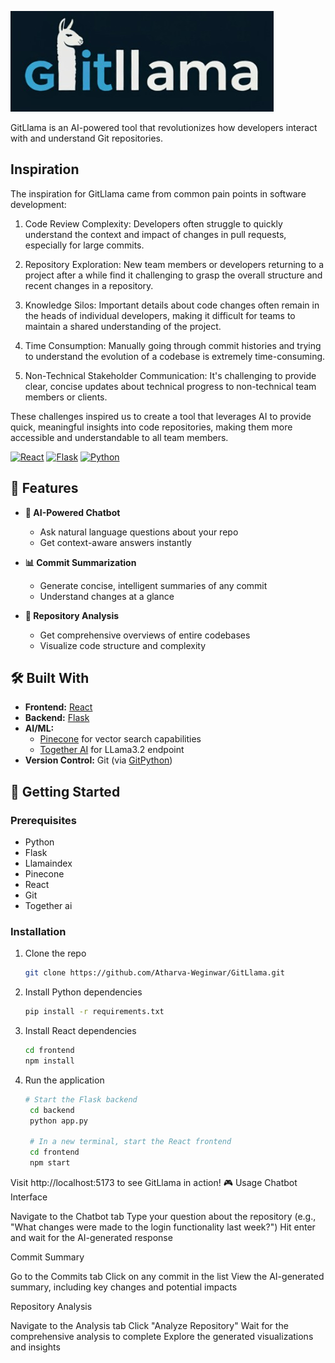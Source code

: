  ![GitLlama Logo](Logo.jpeg)

GitLlama is an AI-powered tool that revolutionizes how developers interact with and understand Git repositories.

## Inspiration

The inspiration for GitLlama came from common pain points in software development:

1. Code Review Complexity: Developers often struggle to quickly understand the context and impact of changes in pull requests, especially for large commits.

2. Repository Exploration: New team members or developers returning to a project after a while find it challenging to grasp the overall structure and recent changes in a repository.

3. Knowledge Silos: Important details about code changes often remain in the heads of individual developers, making it difficult for teams to maintain a shared understanding of the project.

4. Time Consumption: Manually going through commit histories and trying to understand the evolution of a codebase is extremely time-consuming.

5. Non-Technical Stakeholder Communication: It's challenging to provide clear, concise updates about technical progress to non-technical team members or clients.

These challenges inspired us to create a tool that leverages AI to provide quick, meaningful insights into code repositories, making them more accessible and understandable to all team members.

[![React](https://img.shields.io/badge/React-20232A?style=for-the-badge&logo=react&logoColor=61DAFB)](https://reactjs.org/)
[![Flask](https://img.shields.io/badge/Flask-000000?style=for-the-badge&logo=flask&logoColor=white)](https://flask.palletsprojects.com/)
[![Python](https://img.shields.io/badge/Python-14354C?style=for-the-badge&logo=python&logoColor=white)](https://www.python.org/)


## 🚀 Features

- **💬 AI-Powered Chatbot**
  - Ask natural language questions about your repo
  - Get context-aware answers instantly

- **📊 Commit Summarization**
  - Generate concise, intelligent summaries of any commit
  - Understand changes at a glance

- **🔬 Repository Analysis**
  - Get comprehensive overviews of entire codebases
  - Visualize code structure and complexity

## 🛠️ Built With

- **Frontend:** [React](https://reactjs.org/)
- **Backend:** [Flask](https://flask.palletsprojects.com/)
- **AI/ML:** 
  - [Pinecone](https://www.pinecone.io/) for vector search capabilities
  - [Together AI](https://www.together.ai/) for LLama3.2 endpoint
- **Version Control:** Git (via [GitPython](https://gitpython.readthedocs.io/))

## 🏁 Getting Started

### Prerequisites

- Python 
- Flask
- Llamaindex
- Pinecone
- React
- Git
- Together ai

### Installation

1. Clone the repo
   ```sh
   git clone https://github.com/Atharva-Weginwar/GitLlama.git

2. Install Python dependencies
   ```sh
   pip install -r requirements.txt
   
3. Install React dependencies
   ```sh
   cd frontend
   npm install

4. Run the application
   ```sh
   # Start the Flask backend
    cd backend
    python app.py

    # In a new terminal, start the React frontend
    cd frontend
    npm start


Visit http://localhost:5173 to see GitLlama in action!
🎮 Usage
Chatbot Interface

Navigate to the Chatbot tab
Type your question about the repository (e.g., "What changes were made to the login functionality last week?")
Hit enter and wait for the AI-generated response

Commit Summary

Go to the Commits tab
Click on any commit in the list
View the AI-generated summary, including key changes and potential impacts

Repository Analysis

Navigate to the Analysis tab
Click "Analyze Repository"
Wait for the comprehensive analysis to complete
Explore the generated visualizations and insights


